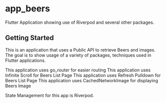 # app_beers

Flutter Application showing use of Riverpod and several other packages.

## Getting Started

This is an application that uses a Public API to retrieve Beers and images.
The goal is to show usage of a variety of packages, techniques used in Flutter
applications.

This application uses go_router for easier routing
This application uses Infinite Scroll for Beers List Page
This application uses Refresh Pulldown for Beers List Page
This application uses CachedNetworkImage for displaying Beers Image

State Management for this app is Riverpod.

